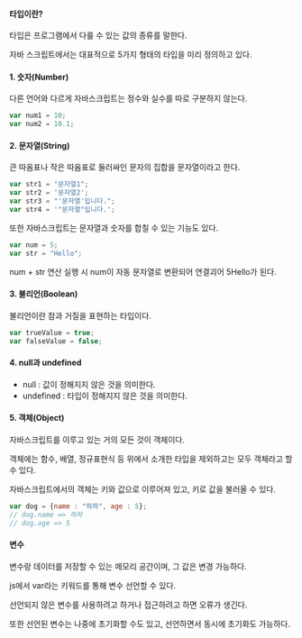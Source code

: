 #### 타입이란?

타입은 프로그램에서 다룰 수 있는 값의 종류를 말한다.

자바 스크립트에서는 대표적으로 5가지 형태의 타입을 미리 정의하고 있다.



#### 1. 숫자(Number)

다른 언어와 다르게 자바스크립트는 정수와 실수를 따로 구분하지 않는다.

```js
var num1 = 10;
var num2 = 10.1;
```



#### 2. 문자열(String)

큰 따옴표나 작은 따옴표로 둘러싸인 문자의 집합을 문자열이라고 한다.

```js
var str1 = "문자열1";
var str2 = '문자열2';
var str3 = "'문자열'입니다.";
var str4 = '"문자열"입니다.';
```

또한 자바스크립트는 문자열과 숫자를 합칠 수 있는 기능도 있다.

```js
var num = 5;
var str = "Hello";
```

num + str 연산 실행 시 num이 자동 문자열로 변환되어 연결괴어 5Hello가 된다.



#### 3. 불리언(Boolean)

불리언이란 참과 거질을 표현하는 타입이다.

```js
var trueValue = true;
var falseValue = false;
```



#### 4. null과 undefined

- null : 값이 정해지지 않은 것을 의미한다.
- undefined : 타입이 정해지지 않은 것을 의미한다.



#### 5. 객체(Object)

자바스크립트를 이루고 있는 거의 모든 것이 객체이다.

객체에는 함수, 배열, 정규표현식 등 위에서 소개한 타입을 제외하고는 모두 객체라고 할 수 있다.

자바스크립트에서의 객체는 키와 값으로 이루어져 있고, 키로 값을 불러올 수 있다.

```js
var dog = {name : "하하", age : 5};
// dog.name => 하하
// dog.age => 5
```



#### 변수

변수랑 데이터를 저장할 수 있는 메모리 공간이며, 그 값은 변경 가능하다.

js에서 var라는 키워드를 통해 변수 선언할 수 있다.



선언되지 않은 변수를 사용하려고 하거나 접근하려고 하면 오류가 생긴다.

또한 선언된 변수는 나중에 초기화할 수도 있고, 선언하면서 동시에 초기화도 가능하다.